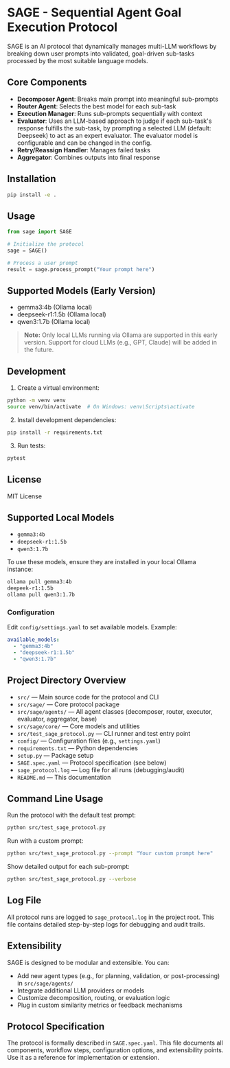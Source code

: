 # SAGE - Sequential Agent Goal Execution Protocol

SAGE is an AI protocol that dynamically manages multi-LLM workflows by breaking down user prompts into validated, goal-driven sub-tasks processed by the most suitable language models.

## Core Components

- **Decomposer Agent**: Breaks main prompt into meaningful sub-prompts
- **Router Agent**: Selects the best model for each sub-task
- **Execution Manager**: Runs sub-prompts sequentially with context
- **Evaluator**: Uses an LLM-based approach to judge if each sub-task's response fulfills the sub-task, by prompting a selected LLM (default: Deepseek) to act as an expert evaluator. The evaluator model is configurable and can be changed in the config.
- **Retry/Reassign Handler**: Manages failed tasks
- **Aggregator**: Combines outputs into final response


## Installation

```bash
pip install -e .
```

## Usage

```python
from sage import SAGE

# Initialize the protocol
sage = SAGE()

# Process a user prompt
result = sage.process_prompt("Your prompt here")
```

## Supported Models (Early Version)

- gemma3:4b (Ollama local)
- deepseek-r1:1.5b (Ollama local)
- qwen3:1.7b (Ollama local)

> **Note:** Only local LLMs running via Ollama are supported in this early version. Support for cloud LLMs (e.g., GPT, Claude) will be added in the future.

## Development

1. Create a virtual environment:
```bash
python -m venv venv
source venv/bin/activate  # On Windows: venv\Scripts\activate
```

2. Install development dependencies:
```bash
pip install -r requirements.txt
```

3. Run tests:
```bash
pytest
```

## License

MIT License

## Supported Local Models

- `gemma3:4b`
- `deepseek-r1:1.5b`
- `qwen3:1.7b`

To use these models, ensure they are installed in your local Ollama instance:

```sh
ollama pull gemma3:4b
deepeek-r1:1.5b
ollama pull qwen3:1.7b
```

### Configuration

Edit `config/settings.yaml` to set available models. Example:

```yaml
available_models:
  - "gemma3:4b"
  - "deepseek-r1:1.5b"
  - "qwen3:1.7b"
```

## Project Directory Overview

- `src/` — Main source code for the protocol and CLI
- `src/sage/` — Core protocol package
- `src/sage/agents/` — All agent classes (decomposer, router, executor, evaluator, aggregator, base)
- `src/sage/core/` — Core models and utilities
- `src/test_sage_protocol.py` — CLI runner and test entry point
- `config/` — Configuration files (e.g., `settings.yaml`)
- `requirements.txt` — Python dependencies
- `setup.py` — Package setup
- `SAGE.spec.yaml` — Protocol specification (see below)
- `sage_protocol.log` — Log file for all runs (debugging/audit)
- `README.md` — This documentation

## Command Line Usage

Run the protocol with the default test prompt:

```bash
python src/test_sage_protocol.py
```

Run with a custom prompt:

```bash
python src/test_sage_protocol.py --prompt "Your custom prompt here"
```

Show detailed output for each sub-prompt:

```bash
python src/test_sage_protocol.py --verbose
```

## Log File

All protocol runs are logged to `sage_protocol.log` in the project root. This file contains detailed step-by-step logs for debugging and audit trails.

## Extensibility

SAGE is designed to be modular and extensible. You can:
- Add new agent types (e.g., for planning, validation, or post-processing) in `src/sage/agents/`
- Integrate additional LLM providers or models
- Customize decomposition, routing, or evaluation logic
- Plug in custom similarity metrics or feedback mechanisms

## Protocol Specification

The protocol is formally described in `SAGE.spec.yaml`. This file documents all components, workflow steps, configuration options, and extensibility points. Use it as a reference for implementation or extension.
